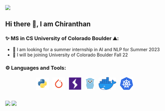 ![](https://komarev.com/ghpvc/?username=chiranthans23)
## Hi there 👋, I am Chiranthan

### ✨ MS in CS University of Colorado Boulder ⛰️:
- 📨 I am looking for a summer internship in AI and NLP for Summer 2023
- 🏫 I will be joining University of Colorado Boulder Fall 22



### ⚙️ Languages and Tools:
<p align="center">
<img src="https://raw.githubusercontent.com/github/explore/80688e429a7d4ef2fca1e82350fe8e3517d3494d/topics/python/python.png" alt="Python" height="40" style="vertical-align:top; margin:4px">
<img src="pytorch-logo.png" alt="Pytorch" height="40" style="vertical-align:top; margin:4px">
<img src="PyTorch_Lightning_Logo.png" alt="Pytorch Lightning" height="40" style="vertical-align:top; margin:4px">
<img src="go.png" alt="Golang" height="40" style="vertical-align:top; margin:4px">
 <img src="docker.png" alt="Docker" height="40" style="vertical-align:top; margin:4px">
 <img src="kubernetes.png" alt="Kubernetes" height="40" style="vertical-align:top; margin:4px">
</p>

<br/>


  <img style="vertical-align:top" align="center" src="https://github-readme-stats.vercel.app/api?username=chiranthans23&show_icons=true&theme=radical"/>
</a>
<a href="https://github.com/chiranthans23">
  <img align="center" style="vertical-align:top" src="https://github-readme-stats.vercel.app/api/top-langs/?username=chiranthans23&layout=compact"/>
</a>



